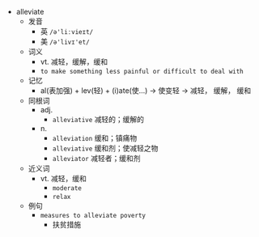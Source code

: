 - alleviate
  - 发音
    - 英 `/ə'liːvieɪt/`
    - 美 `/ə'livɪ'et/`
  - 词义
    - vt. 减轻，缓解，缓和
    - `to make something less painful or difficult to deal with`
  - 记忆
    - al(表加强) + lev(轻) + (i)ate(使…) → 使变轻 → 减轻， 缓解， 缓和
  - 同根词
    - adj.
      - `alleviative` 减轻的；缓解的
    - n.
      - `alleviation` 缓和；镇痛物
      - `alleviative` 缓和剂；使减轻之物
      - `alleviator` 减轻者；缓和剂
  - 近义词
    - vt. 减轻，缓和
      - `moderate`
      - `relax`
  - 例句
    - `measures to alleviate poverty`
      - 扶贫措施

